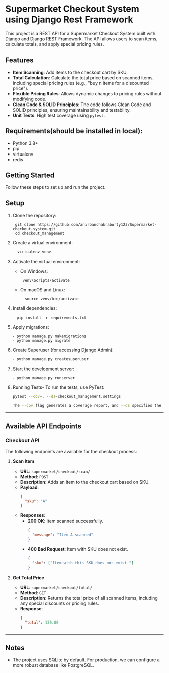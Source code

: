 # Supermarket Checkout System using Django Rest Framework

This project is a REST API for a Supermarket Checkout System built with Django and Django REST Framework. The API allows users to scan items, calculate totals, and apply special pricing rules.

## Features
- **Item Scanning**: Add items to the checkout cart by SKU.
- **Total Calculation**: Calculate the total price based on scanned items, including special pricing rules (e.g., "buy n items for a discounted price").
- **Flexible Pricing Rules**: Allows dynamic changes to pricing rules without modifying code.
- **Clean Code & SOLID Principles**: The code follows Clean Code and SOLID principles, ensuring maintainability and testability.
- **Unit Tests**: High test coverage using `pytest`.

## Requirements(should be installed in local):

- Python 3.8+
- pip
- virtualenv
- redis

## Getting Started

Follow these steps to set up and run the project.

## Setup

1. Clone the repository:
   ```
    git clone https://github.com/anirbanchakraborty123/Supermarket-checkout-system.git
    cd checkout_management
   ```

2. Create a virtual environment:
   ```
   - virtualenv venv
   ```

3. Activate the virtual environment:
   - On Windows:
      ```
       venv\Scripts\activate
      ```
  
   - On macOS and Linux:
     ```
       source venv/bin/activate
     ```
  
4. Install dependencies:
```
   - pip install -r requirements.txt
```

5. Apply migrations:
```
   - python manage.py makemigrations
   - python manage.py migrate
```

6. Create Superuser (for accessing Django Admin):
```
   - python manage.py createsuperuser
```

7. Start the development server:
```
   - python manage.py runserver
```

8. Running Tests- To run the tests, use PyTest:
    ```bash
    pytest --cov=. --ds=checkout_management.settings

    The --cov flag generates a coverage report, and --ds specifies the Django settings module for pytest.
    ```
---

## Available API Endpoints

### Checkout API

The following endpoints are available for the checkout process:

1. **Scan Item**

   - **URL**: `supermarket/checkout/scan/`
   - **Method**: `POST`
   - **Description**: Adds an item to the checkout cart based on SKU.
   - **Payload**:
     ```json
     {
       "sku": "A"
     }
     ```
   - **Responses**:
     - **200 OK**: Item scanned successfully.
       ```json
       {
         "message": "Item A scanned"
       }
       ```
     - **400 Bad Request**: Item with SKU does not exist.
       ```json
       {
         "sku": ["Item with this SKU does not exist."]
       }
       ```

2. **Get Total Price**

   - **URL**: `supermarket/checkout/total/`
   - **Method**: `GET`
   - **Description**: Returns the total price of all scanned items, including any special discounts or pricing rules.
   - **Response**:
     ```json
     {
       "total": 130.00
     }
     ```
---

## Notes
- The project uses SQLite by default. For production, we can configure a more robust database like PostgreSQL.